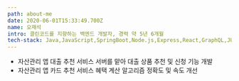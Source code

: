 ```yaml
---
path: about-me
date: 2020-06-01T15:33:49.700Z
name: 오재석
intro: 클린코드를 지향하는 백엔드 개발자, 경력 약 5년 6개월
tech-stack: Java,JavaScript,SpringBoot,Node.js,Express,React,GraphQL,JUnit,MySQL,MongoDB,Redis,Git,Jenkins
---
```

- 자산관리 앱 대출 추천 서비스 서버를 맡아 대출 상품 추천 및 신청 기능 개발
- 자산관리 앱 카드 추천 서비스 혜택 계산 알고리즘 정확도 및 속도 개선